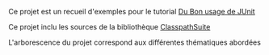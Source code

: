 Ce projet est un recueil d'exemples pour le tutorial [Du Bon usage de JUnit](http://blog.soat.fr/2014/02/du-bon-usage-de-junit/)

Ce projet inclu les sources de la bibliothèque [ClasspathSuite](http://www.johanneslink.net/projects/cpsuite.jsp)


L'arborescence du projet correspond aux différentes thématiques abordées


